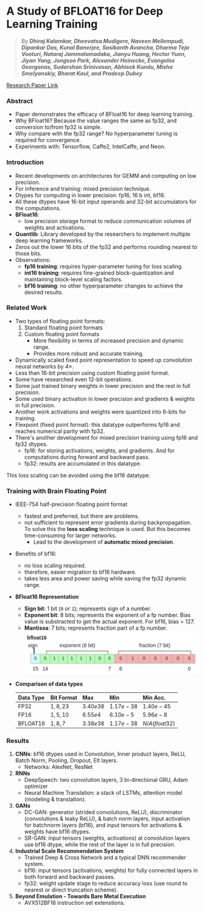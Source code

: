 # A Study of BFLOAT16 for Deep Learning Training

> By ***Dhiraj Kalamkar, Dheevatsa Mudigere, Naveen Mellempudi, Dipankar Das,
Kunal Banerjee, Sasikanth Avancha, Dharma Teja Vooturi, Nataraj Jammalamadaka,
Jianyu Huang, Hector Yuen, Jiyan Yang, Jongsoo Park, Alexander Heinecke,
Evangelos Georganas, Sudarshan Srinivasan, Abhisek Kundu,
Misha Smelyanskiy, Bharat Kaul, and Pradeep Dubey***

[Research Paper Link](https://arxiv.org/abs/1905.12322)

### Abstract
- Paper demonstrates the efficacy of BFloat16 for deep learning training.
- Why BFloat16? Because the value ranges the same as fp32, and conversion to/from fp32 is simple.
- Why compare with the fp32 range? No hyperparameter tuning is required for convergence.
- Experiments with: Tensorflow, Caffe2, IntelCaffe, and Neon.

### Introduction
- Recent developments on architectures for GEMM and computing on low precision.
- For inference and training: mixed precision technique.
- Dtypes for computing in lower precision: fp16, $16$ b int, bf16.
- All these dtypes have $16$-bit input operands and $32$-bit accumulators for the computations.
- **BFloat16**:
    - low precision storage format to reduce communication volumes of weights and activations.
- **Quantlib**: Library developed by the researchers to implement multiple deep learning frameworks.
- Zeros out the lower $16$ bits of the fp32 and performs rounding nearest to those bits.
- Observations:
    - **fp16 training**: requires hyper-parameter tuning for loss scaling.
    - **int16 training**:  requires fine-grained block-quantization and maintaining block-level scaling factors.
    - **bf16 training**: no other hyperparameter changes to achieve the desired results.

### Related Work
- Two types of floating point formats:
    1. Standard floating point formats
    2. Custom floating point formats
        - More flexibility in terms of increased precision and dynamic range.
        - Provides more robust and accurate training.
- Dynamically scaled fixed point representation to speed up convolution neural networks by $4×$.
- Less than 16-bit precision using custom floating point format.
- Some have researched even $12$-bit operations.
- Some just trained binary weights in lower precision and the rest in full precision.
- Some used binary activation in lower precision and gradients & weights in full precision.
- Another work activations and weights were quantized into $6$-bits for training.
- Flexpoint (fixed point format): this datatype outperforms fp16 and reaches numerical parity with fp32.
- There's another development for mixed precision training using fp16 and fp32 dtypes.
    - fp16: for storing activations, weights, and gradients. And for computations during forward and backward pass.
    - fp32: results are accumulated in this datatype.

This loss scaling can be avoided using the bf16 datatype.

### Training with Brain Floating Point
- IEEE-754 half-precision floating point format
    - fastest and preferred, but there are problems.
    - not sufficient to represent error gradients during backpropagation. To solve this the **loss scaling** technique is used. But this becomes time-consuming for larger networks.
        - Lead to the development of **automatic mixed precision**.
- Benefits of bf16:
    - no loss scaling required.
    - therefore, easier migration to bf16 hardware.
    - takes less area and power saving while saving the fp32 dynamic range.
- **BFloat16 Representation**
    - **Sign bit**: $1$ bit (`0` or `1`); represents sign of a number.
    - **Exponent bit**: $8$ bits; represents the exponent of a fp number. Bias value is substracted to get the actual exponent. For bf16, bias = $127$.
    - **Mantissa**: $7$ bits; represents fraction part of a fp number.
  ![bfloat16 representation](images/bf16.png)
- **Comparison of data types**

    | Data Type |  Bit Format  |  Max             |  Min             |  Min Acc.      |
    |------------|--------------|------------------|------------------|----------------|
    | FP32       | $1, 8, 23$   | $3.40e38$        | $1.17e−38$       | $1.40e−45$     |
    | FP16       | $1, 5, 10$   | $6.55e4$         | $6.10e−5$        | $5.96e−8$      |
    | BFLOAT16   | $1, 8, 7$    | $3.38e38$        | $1.17e−38$       | $N/A (float32)$|

### Results
1. **CNNs**: bf16 dtypes used in Convolution, Inner product layers, ReLU, Batch Norm, Pooling, Dropout, Elt layers.
    - Networks: AlexNet, ResNet
2. **RNNs**
    - DeepSpeech: two convolution layers, $3$ bi-directional GRU, Adam optimizer
    - Neural Machine Translation: a stack of LSTMs, attention model (modeling & translation).
3. **GANs**
    - DC-GAN: generator (strided convolutions, ReLU), discriminator (convolutions & leaky ReLU), & batch norm layers, input activation for batchnorm layers (bf16), and input tensors for activations & weights have bf16 dtypes.
    - SR-GAN: input tensors (weights, activations) at convolution layers use bf16 dtype, while the rest of the layer is in full precision.
4. **Industrial Scale Recommendation System**
    - Trained Deep & Cross Network and a typical DNN recommender system.
    - bf16: input tensors (activations, weights) for fully connected layers in both forward and backward passes.
    - fp32: weight update stage to reduce accuracy loss (use round to nearest or direct truncation scheme).
5. **Beyond Emulation - Towards Bare Metal Execution**
    - AVX512BF16 instruction set extenstions.
